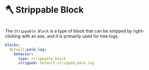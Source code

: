 # 🪓 Strippable Block

<figure><img src="https://content.gitbook.com/content/OgvQ1fEJPROp7131PPlK/blobs/LazB9XAUsqIk7I4fPu2m/image.png" alt=""><figcaption></figcaption></figure>

The `Strippable Block` is a type of block that can be stripped by right-clicking with an axe, and it is primarily used for tree logs.

```yaml
blocks:
  default:palm_log:
    behavior:
      type: strippable_block
      stripped: default:stripped_palm_log
```
